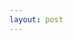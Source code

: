 ```yaml
---
layout: post
---
```


<object data="{{ post.PDF's\Strategisk_værdiansættelse_af_Tesla endelig version.pdf }}" width="1000" height="1000" type='application/pdf'/>
